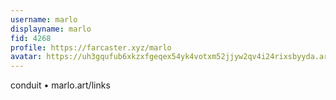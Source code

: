 ```yaml
---
username: marlo
displayname: marlo
fid: 4268
profile: https://farcaster.xyz/marlo
avatar: https://uh3gqufub6xkzxfgeqex54yk4votxm52jjyw2qv4i24rixsbyyda.arweave.net/ofZoULQPrqzcpiQJfvMK5V07s7pKcW1CvEa5FF5BxgY/
---
```

conduit • marlo.art/links  
